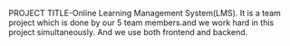 PROJECT TITLE-Online Learning Management System(LMS).
It is a team project which is done by our 5 team members.and we work hard in this project simultaneously.
And we use both frontend and backend.

